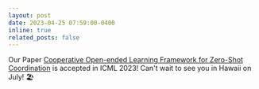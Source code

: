 ```yaml
---
layout: post
date: 2023-04-25 07:59:00-0400
inline: true
related_posts: false
---
```


Our Paper [Cooperative Open-ended Learning Framework for Zero-Shot Coordination](https://openreview.net/forum?id=iMVMxYab0z) is accepted in ICML 2023! Can't wait to see you in Hawaii on July! 🏖️
